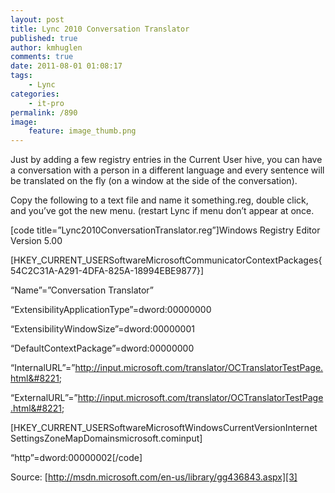 ```yaml
---
layout: post
title: Lync 2010 Conversation Translator
published: true
author: kmhuglen
comments: true
date: 2011-08-01 01:08:17
tags:
    - Lync
categories:
    - it-pro
permalink: /890
image:
    feature: image_thumb.png
---
```

Just by adding a few registry entries in the Current User hive, you can have a conversation with a person in a different language and every sentence will be translated on the fly (on a window at the side of the conversation).

Copy the following to a text file and name it something.reg, double click, and you’ve got the new menu. (restart Lync if menu don’t appear at once.

[code title=&#8221;Lync2010ConversationTranslator.reg&#8221;]Windows Registry Editor Version 5.00

[HKEY\_CURRENT\_USERSoftwareMicrosoftCommunicatorContextPackages{54C2C31A-A291-4DFA-825A-18994EBE9877}]
  
&#8220;Name&#8221;=&#8221;Conversation Translator&#8221;
  
&#8220;ExtensibilityApplicationType&#8221;=dword:00000000
  
&#8220;ExtensibilityWindowSize&#8221;=dword:00000001
  
&#8220;DefaultContextPackage&#8221;=dword:00000000
  
&#8220;InternalURL&#8221;=&#8221;http://input.microsoft.com/translator/OCTranslatorTestPage.html&#8221;
  
&#8220;ExternalURL&#8221;=&#8221;http://input.microsoft.com/translator/OCTranslatorTestPage.html&#8221;

[HKEY\_CURRENT\_USERSoftwareMicrosoftWindowsCurrentVersionInternet SettingsZoneMapDomainsmicrosoft.cominput]
  
&#8220;http&#8221;=dword:00000002[/code]

[][1]

[][2]

Source: [http://msdn.microsoft.com/en-us/library/gg436843.aspx][3]

 [1]: /wp-content/uploads/image.png
 [2]: /wp-content/uploads/image1.png
 [3]: http://msdn.microsoft.com/en-us/library/gg436843.aspx "http://msdn.microsoft.com/en-us/library/gg436843.aspx"